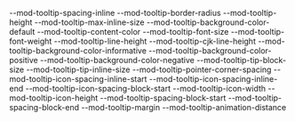 --mod-tooltip-spacing-inline
--mod-tooltip-border-radius
--mod-tooltip-height
--mod-tooltip-max-inline-size
--mod-tooltip-background-color-default
--mod-tooltip-content-color
--mod-tooltip-font-size
--mod-tooltip-font-weight
--mod-tooltip-line-height
--mod-tooltip-cjk-line-height
--mod-tooltip-background-color-informative
--mod-tooltip-background-color-positive
--mod-tooltip-background-color-negative
--mod-tooltip-tip-block-size
--mod-tooltip-tip-inline-size
--mod-tooltip-pointer-corner-spacing
--mod-tooltip-icon-spacing-inline-start
--mod-tooltip-icon-spacing-inline-end
--mod-tooltip-icon-spacing-block-start
--mod-tooltip-icon-width
--mod-tooltip-icon-height
--mod-tooltip-spacing-block-start
--mod-tooltip-spacing-block-end
--mod-tooltip-margin
--mod-tooltip-animation-distance